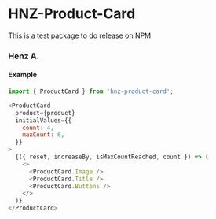 # HNZ-Product-Card

This is a test package to do release on NPM

### Henz A.

#### Example

```js
import { ProductCard } from 'hnz-product-card';
```

```js
<ProductCard
  product={product}
  initialValues={{
    count: 4,
    maxCount: 6,
  }}
>
  {({ reset, increaseBy, isMaxCountReached, count }) => (
    <>
      <ProductCard.Image />
      <ProductCard.Title />
      <ProductCard.Buttons />
    </>
  )}
</ProductCard>
```
